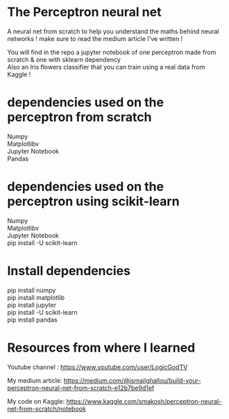 # The Perceptron neural net
A neural net from scratch to help you understand the maths behind neural networks ! make sure to read the medium article I've written !

You will find in the repo a jupyter notebook of one perceptron made from scratch & one with sklearn dependency<br>
Also an Iris flowers classifier that you can train using a real data from Kaggle !

# dependencies used on the perceptron from scratch
Numpy<br>
Matplotlibv<br>
Jupyter Notebook<br>
Pandas<br>

# dependencies used on the perceptron using scikit-learn
Numpy<br>
Matplotlibv<br>
Jupyter Notebook<br>
pip install -U scikit-learn<br>

# Install dependencies
pip install numpy<br>
pip install matplotlib<br>
pip install jupyter<br>
pip install -U scikit-learn<br>
pip install pandas<br>

# Resources from where I learned
Youtube channel : https://www.youtube.com/user/LogicGodTV

My medium article: https://medium.com/@ismailghallou/build-your-perceptron-neural-net-from-scratch-e12b7be9d1ef

My code on Kaggle: https://www.kaggle.com/smakosh/perceptron-neural-net-from-scratch/notebook

